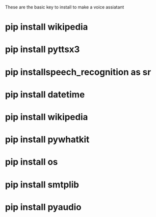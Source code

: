 These are the basic key to install to make a voice assiatant

# pip install wikipedia

# pip install pyttsx3

# pip installspeech_recognition as sr

# pip install datetime

# pip install wikipedia

# pip install pywhatkit

# pip install os

# pip install smtplib

# pip install pyaudio
